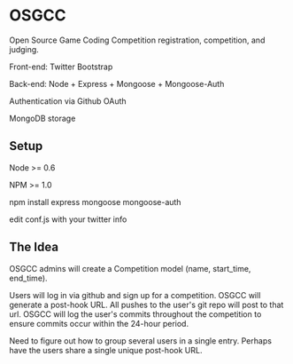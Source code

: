OSGCC
=====

Open Source Game Coding Competition registration, competition, and judging.

Front-end: Twitter Bootstrap

Back-end: Node + Express + Mongoose + Mongoose-Auth

Authentication via Github OAuth

MongoDB storage

## Setup

Node >= 0.6

NPM >= 1.0

npm install express mongoose mongoose-auth

edit conf.js with your twitter info

## The Idea

OSGCC admins will create a Competition model (name, start_time, end_time).

Users will log in via github and sign up for a competition. OSGCC will generate a post-hook URL. All pushes to the user's git repo will post to that url. OSGCC will log the user's commits throughout the competition to ensure commits occur within the 24-hour period.

Need to figure out how to group several users in a single entry. Perhaps have the users share a single unique post-hook URL.
